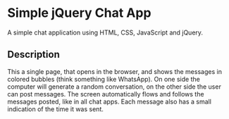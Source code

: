 # Simple jQuery Chat App

A simple chat application using HTML, CSS, JavaScript and jQuery.

## Description

This a single page, that opens in the browser, and shows the messages in colored bubbles (think something like WhatsApp). On one side the computer will generate a random conversation, on the other side the user can post messages. The screen automatically flows and follows the messages posted, like in all chat apps. Each message also has a small indication of the time it was sent.
